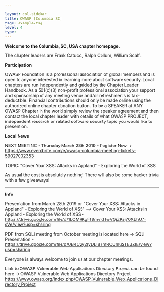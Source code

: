 ```yaml
---

layout: col-sidebar
title: OWASP [Columbia SC]
tags: example-tag
level: 4
type: 
---
```


<!-- rebuild 1 -->

**Welcome to the Columbia, SC, USA chapter homepage.**

The chapter leaders are Frank Catucci, Ralph Collum, William Scalf.

**Participation**

OWASP Foundation is a professional association of global members and is open to anyone interested in learning more about software security. Local chapters are run independently and guided by the Chapter Leader Handbook. As a 501(c)(3) non-profit professional association your support and sponsorship of any meeting venue and/or refreshments is tax-deductible. Financial contributions should only be made online using the authorized online chapter donation button. To be a SPEAKER at ANY OWASP Chapter in the world simply review the speaker agreement and then contact the local chapter leader with details of what OWASP PROJECT, independent research or related software security topic you would like to present on.

**Local News**

NEXT MEETING - Thursday March 28th 2019 - Register Now -> https://www.eventbrite.com/e/owasp-columbia-meeting-tickets-59027002353

TOPIC: "Cover Your XSS: Attacks in Appland" - Exploring the World of XSS

As usual the cost is absolutely nothing! There will also be some hacker trivia with a few giveaways!

----------------------------------------------------------------------------------------------------------------------------------------

**Info**

Presentation from March 28th 2019 on "Cover Your XSS: Attacks in Appland" - Exploring the World of XSS" --> Cover Your XSS: Attacks in Appland - Exploring the World of XSS - https://drive.google.com/file/d/1LOMRKgFf9mvKHwVQjZKej70XEhU7-sVe/view?usp=sharing 

PDF from SQLi meeting from October meeting is located here -> SQLi Presentation - https://drive.google.com/file/d/0B4C2y2IyDLI8YmRCUnluSTE3ZlE/view?usp=sharing 

Everyone is always welcome to join us at our chapter meetings.

Link to OWASP Vulnerable Web Applications Directory Project can be found here -> OWASP Vulnerable Web Applications Directory Project
https://www.owasp.org/index.php/OWASP_Vulnerable_Web_Applications_Directory_Project
